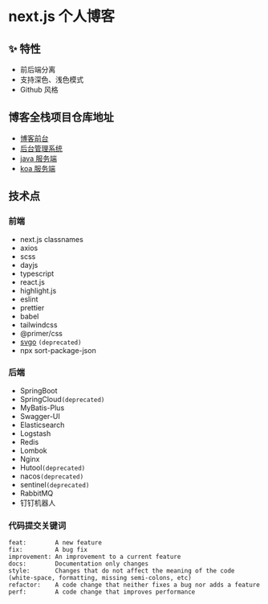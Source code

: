 # next.js 个人博客

## ✨ 特性

- 前后端分离
- 支持深色、浅色模式
- Github 风格

## 博客全栈项目仓库地址

- [博客前台](https://github.com/zzfn/zzf)
- [后台管理系统](https://github.com/zzfn/dashboard)
- [java 服务端](https://github.com/zzfn/blog-server)
- [koa 服务端](https://github.com/zzfn/koa-server)

## 技术点

### 前端

- next.js
  classnames
- axios
- scss
- dayjs
- typescript
- react.js
- highlight.js
- eslint
- prettier
- babel
- tailwindcss
- @primer/css
- [svgo](https://github.com/svg/svgo#configuration) `(deprecated)`
- npx sort-package-json

### 后端

- SpringBoot
- SpringCloud`(deprecated)`
- MyBatis-Plus
- Swagger-UI
- Elasticsearch
- Logstash
- Redis
- Lombok
- Nginx
- Hutool`(deprecated)`
- nacos`(deprecated)`
- sentinel`(deprecated)`
- RabbitMQ
- 钉钉机器人

### 代码提交关键词

```
feat:        A new feature
fix:         A bug fix
improvement: An improvement to a current feature
docs:        Documentation only changes
style:       Changes that do not affect the meaning of the code (white-space, formatting, missing semi-colons, etc)
refactor:    A code change that neither fixes a bug nor adds a feature
perf:        A code change that improves performance
```
